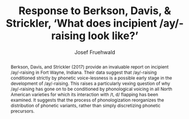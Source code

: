 ---
abstract: Berkson, Davis, and Strickler (2017) provide an invaluable report on incipient
  /ay/-raising in Fort Wayne, Indiana. Their data suggest that /ay/-raising conditioned
  strictly by phonetic voice-lessness is a possible early stage in the development
  of /ay/-raising. This raises a particularly vexing question of why /ay/-raising
  has gone on to be conditioned by phonological voicing in all North American varieties
  for which its interaction with /t, d/ flapping has been examined. It suggests that
  the process of phonologization reorganizes the distribution of phonetic variants,
  rather than simply discretizing phonetic precursors.
author:
- Josef Fruehwald
category: paper
doi: 10.1353/lan.2017.0051
layout: publication
number: '3'
published: Language
tags:
- flapping
- canadian raising
- incipient sound change
- metrical foot
- phonologization
title: "Response to Berkson, Davis, \\& Strickler, \u2018What does incipient /ay/-raising\
  \ look like?\u2019"
volume: '93'
year: '2017'
---